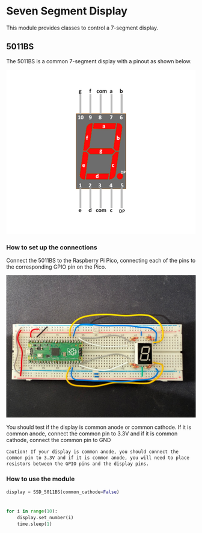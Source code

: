 # Seven Segment Display

This module provides classes to control a 7-segment display.

## 5011BS
The 5011BS is a common 7-segment display with a pinout as shown below.

![seven_segment_pinout.png](../../images/seven_segment_display_pinout.png)

### How to set up the connections
Connect the 5011BS to the Raspberry Pi Pico, connecting each of the pins to the corresponding GPIO pin on the Pico.

![seven_segment_protoboard.png](../../images/seven_segment_protoboard.jpg)

You should test if the display is common anode or common cathode. If it is common anode, connect the common pin to 3.3V and if it is common cathode, connect the common pin to GND

    Caution! If your display is common anode, you should connect the common pin to 3.3V and if it is common anode, you will need to place resistors between the GPIO pins and the display pins.

### How to use the module
```python
display = SSD_5011BS(common_cathode=False)


for i in range(10):
    display.set_number(i)
    time.sleep(1)
```




